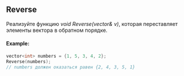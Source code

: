 ## Reverse

Реализуйте функцию *void Reverse(vector<int>& v)*, которая переставляет элементы вектора в обратном порядке.

#### Example:

```cpp
vector<int> numbers = {1, 5, 3, 4, 2};
Reverse(numbers);
// numbers должен оказаться равен {2, 4, 3, 5, 1}
```
